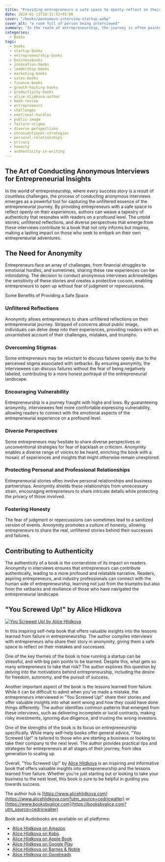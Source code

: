 ```yaml
---
title: "Providing entrepreneurs a safe space to openly reflect on their experiences"
date: 2024-01-11T10:11:52+01:00
cover: "/books/anonymous-interview-startup.webp"
cover_alt: "a room full of person being interviewed"
summary: "In the realm of entrepreneurship, the journey is often painted with both triumphs and tribulations. Behind the glossy success stories lie untold narratives, lessons learned, and challenges overcome. To capture the authentic essence of these experiences, the process of conducting anonymous interviews for a book emerges as a powerful tool. This approach provides entrepreneurs with a safe space to openly reflect on their journeys, fostering a level of vulnerability that contributes significantly to the book's authenticity."
categories:
  - Books
tags:
  - books
  - startup-books
  - entrepreneurship-books
  - businessbooks
  - innovation-books
  - leadership-books
  - marketing-books
  - sales-books
  - finance-books
  - growth-hacking-books
  - productivity-books
  - alice-hlidkova-author
  - book-review
  - entrepreneurs
  - challenges
  - emotional-hurdles
  - public-image
  - failure-stigma
  - diverse-perspectives
  - unconventional-strategies
  - personal-relationships
  - privacy
  - honesty
  - authenticity-in-writing
---
```

## The Art of Conducting Anonymous Interviews for Entrepreneurial Insights

In the world of entrepreneurship, where every success story is a result of countless challenges, the process of conducting anonymous interviews emerges as a powerful tool for capturing the unfiltered essence of the entrepreneurial journey. By providing entrepreneurs with a safe space to reflect openly on their experiences, authors can weave a tapestry of authenticity that resonates with readers on a profound level. The untold stories, unfiltered reflections, and diverse perspectives that emerge from these interviews contribute to a book that not only informs but inspires, making a lasting impact on those who seek to embark on their own entrepreneurial adventures.

## The Need for Anonymity

Entrepreneurs face an array of challenges, from financial struggles to emotional hurdles, and sometimes, sharing these raw experiences can be intimidating. The decision to conduct anonymous interviews acknowledges the sensitivity of these stories and creates a protective cocoon, enabling entrepreneurs to open up without fear of judgment or repercussions.

Some Benefits of Providing a Safe Space

### Unfiltered Reflections
Anonymity allows entrepreneurs to share unfiltered reflections on their entrepreneurial journey. Stripped of concerns about public image, individuals can delve deep into their experiences, providing readers with an unvarnished account of their challenges, mistakes, and triumphs.

### Overcoming Stigmas
Some entrepreneurs may be reluctant to discuss failures openly due to the perceived stigma associated with setbacks. By ensuring anonymity, the interviewees can discuss failures without the fear of being negatively labeled, contributing to a more honest portrayal of the entrepreneurial landscape.

### Encouraging Vulnerability
Entrepreneurship is a journey fraught with highs and lows. By guaranteeing anonymity, interviewees feel more comfortable expressing vulnerability, allowing readers to connect with the emotional aspects of the entrepreneurial experience on a profound level.

### Diverse Perspectives
Some entrepreneurs may hesitate to share diverse perspectives or unconventional strategies for fear of backlash or criticism. Anonymity enables a diverse range of voices to be heard, enriching the book with a mosaic of experiences and insights that might otherwise remain unexplored.

### Protecting Personal and Professional Relationships
Entrepreneurial stories often involve personal relationships and business partnerships. Anonymity shields these relationships from unnecessary strain, encouraging entrepreneurs to share intricate details while protecting the privacy of those involved.

### Fostering Honesty
The fear of judgment or repercussions can sometimes lead to a sanitized version of events. Anonymity promotes a culture of honesty, allowing entrepreneurs to share the real, unfiltered stories behind their successes and failures.

## Contributing to Authenticity

The authenticity of a book is the cornerstone of its impact on readers. Anonymity in interviews ensures that entrepreneurs can contribute authentically, leading to a more profound and relatable narrative. Readers, aspiring entrepreneurs, and industry professionals can connect with the human side of entrepreneurship, learning not just from the triumphs but also from the setbacks and resilience of those who have navigated the entrepreneurial landscape.


## "You Screwed Up!" by Alice Hlidkova
[![You Screwed Up! by Alice Hlidkova](/books/you-screwed-up-by-alice-hlidkova-200x300.webp)](https://www.alicehlidkova.com?utm_source=cedricwalter)

In this inspiring self-help book that offers valuable insights into the lessons learned from failure in entrepreneurship. The author compiles interviews with entrepreneurs who share their story in anonymity, giving them a safe space to reflect on their mistakes and successes.

One of the key themes of the book is how running a startup can be stressful, and with big pain points to be learned. Despite this, what gets so many entrepreneurs to take that risk? The author explores this question by delving into the motivations behind entrepreneurship, including the desire for freedom, autonomy, and the pursuit of success.

Another important aspect of the book is the lessons learned from failure. While it can be difficult to admit when you've made a mistake, the entrepreneurs interviewed in "You Screwed Up!" share their stories and offer valuable insights into what went wrong and how they could have done things differently. The author identifies common patterns that emerged from these interviews, such as delivering incomplete or lucid contracts, making risky investments, ignoring due diligence, and trusting the wrong investors.

One of the strengths of the book is its focus on entrepreneurship specifically. While many self-help books offer general advice, "You Screwed Up!" is tailored to those who are starting a business or looking to take their company to the next level. The author provides practical tips and strategies for entrepreneurs at all stages of their journey, from idea generation to scaling up.

Overall, "You Screwed Up!" by [Alice Hlidkova](https://www.alicehlidkova.com?utm_source=cedricwalter) is an inspiring and informative book that offers valuable insights into entrepreneurship and the lessons learned from failure. Whether you're just starting out or looking to take your business to the next level, this book is sure to be helpful in guiding you towards success.

The author hub is [https://www.alicehlidkova.com](https://www.alicehlidkova.com?utm_source=cedricwalter) or [https://www.booksbyalice.com](https://booksbyalice.com?utm_source=cedricwalter)

Book and Audiobooks are available on all platforms:

* [Alice Hlidkova on Amazon](https://www.amazon.com/gp/product/B07YZVCVFG/ref=dbs_a_def_rwt_bibl_vppi_i0)
* [Alice Hlidkova on Kobo](https://www.kobo.com/us/en/ebook/pretty-girl-complex)
* [Alice Hlidkova on Apple Book](https://books.apple.com/ch/book/pretty-girl-complex/id6443674019?l=en)
* [Alice Hlidkova on Google Play](https://play.google.com/store/books/details/Alice_Hlidkova_Pretty_Girl_Complex_The_Story_of_A?id=5dWREAAAQBAJ&hl=en_GB&gl=US)
* [Alice Hlidkova on Barnes & Noble](https://www.barnesandnoble.com/w/pretty-girl-complex-alice-hlidkova/1142526943?ean=2940186597995)
* [Alice Hlidkova on Goodreads](https://www.goodreads.com/book/show/48515559-pretty-girl-complex)
